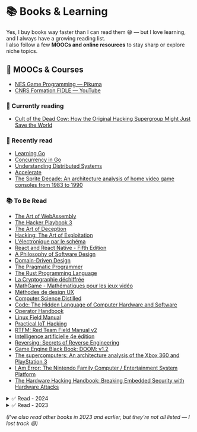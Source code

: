 # 📚 Books & Learning

Yes, I buy books way faster than I can read them 😅 — but I love learning, and I always have a growing reading list.  
I also follow a few **MOOCs and online resources** to stay sharp or explore niche topics.

## 🧠 MOOCs & Courses

- [NES Game Programming — Pikuma](https://pikuma.com/courses/nes-game-programming-tutorial)
- [CNRS Formation FIDLE — YouTube](https://www.youtube.com/c/CNRSFormationFIDLE)

### 📖 Currently reading

- [Cult of the Dead Cow: How the Original Hacking Supergroup Might Just Save the World](https://www.amazon.fr/Cult-Dead-Cow-Original-Supergroup/dp/154176238X)


### 📘 Recently read

- [Learning Go](https://www.amazon.fr/dp/1098139291)
- [Concurrency in Go](https://www.amazon.fr/dp/1491941197)
- [Understanding Distributed Systems](https://www.amazon.fr/dp/1838430210)
- [Accelerate](https://www.amazon.fr/dp/1942788339)
- [The Sprite Decade: An architecture analysis of home video game consoles from 1983 to 1990](https://www.amazon.fr/Sprite-Decade-architecture-analysis-consoles/dp/B0F9LQPPNZ)


### 📚 To Be Read 

- [The Art of WebAssembly](https://www.amazon.fr/dp/1718501447)
- [The Hacker Playbook 3](https://www.amazon.fr/dp/1980901759)
- [The Art of Deception](https://www.amazon.fr/dp/076454280X)
- [Hacking: The Art of Exploitation](https://www.amazon.fr/dp/1593271441)
- [L'électronique par le schéma](https://www.amazon.fr/dp/2100063065?)
- [React and React Native - Fifth Edition](https://www.amazon.fr/dp/1805127306)
- [A Philosophy of Software Design](https://www.amazon.fr/dp/173210221X)
- [Domain-Driven Design](https://www.amazon.fr/dp/0321125215)
- [The Pragmatic Programmer](https://www.amazon.fr/dp/0135957052)
- [The Rust Programming Language](https://www.amazon.fr/dp/1718503105)
- [La Cryptographie déchiffrée](https://www.amazon.fr/dp/2100848577)
- [MathGame - Mathématiques pour les jeux vidéo](https://www.amazon.fr/gp/product/B0D8PZGDRR/)
- [Méthodes de design UX](https://www.amazon.fr/dp/2212673981)
- [Computer Science Distilled](https://www.amazon.fr/dp/0997316020)
- [Code: The Hidden Language of Computer Hardware and Software](https://www.amazon.fr/gp/product/0137909101/)
- [Operator Handbook](https://www.amazon.fr/gp/product/B085RR67H5)
- [Linux Field Manual](https://www.amazon.fr/gp/product/1736526782/)
- [Practical IoT Hacking](https://www.amazon.fr/gp/product/1718500904/)
- [RTFM: Red Team Field Manual v2](https://www.amazon.fr/gp/product/B0BCS93Y55)
- [Intelligence artificielle 4e édition](https://www.amazon.fr/gp/product/2326002210)
- [Reversing: Secrets of Reverse Engineering](https://www.amazon.com/Reversing-Secrets-Engineering-Eldad-Eilam/dp/0764574817)
- [Game Engine Black Book: DOOM: v1.2](https://www.amazon.com/Game-Engine-Black-Book-DOOM/dp/B0BMSP3GSS)
- [The supercomputers: An architecture analysis of the Xbox 360 and PlayStation 3](https://www.amazon.com/supercomputers-architecture-PlayStation-Architecture-practical/dp/B0F4P5V47K)
- [I Am Error: The Nintendo Family Computer / Entertainment System Platform](https://www.amazon.com/Am-Error-Nintendo-Computer-Entertainment/dp/0262534541)
- [The Hardware Hacking Handbook: Breaking Embedded Security with Hardware Attacks](https://www.amazon.com/Hardware-Hacking-Handbook-Breaking-Embedded/dp/1593278748)

<details>
<summary>✅ Read - 2024</summary>

- [Accelerate: The Science Behind DevOps](https://www.amazon.fr/dp/1942788339)
- [Learning Go](https://www.amazon.fr/dp/1098139291)
- [The Art of Invisibility](https://www.amazon.fr/dp/0316380520)
- [Concurrency in Go](https://www.amazon.fr/dp/1491941197)
- [Understanding Distributed Systems](https://www.amazon.fr/dp/1838430210)
- [The Art of Intrusion](https://www.amazon.fr/dp/0471782661)
- [Les décompilateurs](https://www.amazon.fr/gp/product/249323023X/)
- [Red Team Development and Operations](https://www.amazon.fr/dp/B083XVG633)

</details>

<details>
<summary>✅ Read - 2023</summary>

- [Game Engine Black Book: Wolfenstein 3D](https://www.amazon.fr/gp/product/B0BMSKYV5R/)
- [Clean Architecture (Robert C. Martin Series)](https://www.amazon.fr/dp/0134494164)

</details>

_(I’ve also read other books in 2023 and earlier, but they’re not all listed — I lost track 😅)_
